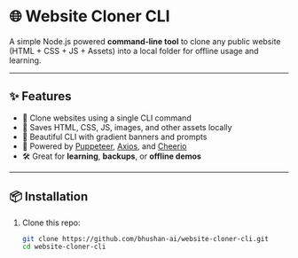 # 🌐 Website Cloner CLI

A simple Node.js powered **command-line tool** to clone any public website (HTML + CSS + JS + Assets) into a local folder for offline usage and learning.  

---

## ✨ Features

- 🚀 Clone websites using a single CLI command  
- 📂 Saves HTML, CSS, JS, images, and other assets locally  
- 🎨 Beautiful CLI with gradient banners and prompts  
- 🤖 Powered by [Puppeteer](https://pptr.dev/), [Axios](https://axios-http.com/), and [Cheerio](https://cheerio.js.org/)  
- 🛠 Great for **learning**, **backups**, or **offline demos**  

---

## 📦 Installation

1. Clone this repo:
   ```bash
   git clone https://github.com/bhushan-ai/website-cloner-cli.git
   cd website-cloner-cli
